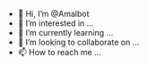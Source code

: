 - 👋 Hi, I’m @Amalbot
- 👀 I’m interested in ...
- 🌱 I’m currently learning ...
- 💞️ I’m looking to collaborate on ...
- 📫 How to reach me ...

<!---
Amalbot/Amalbot is a ✨ special ✨ repository because its `README.md` (this file) appears on your GitHub profile.
You can click the Preview link to take a look at your changes.
--->
